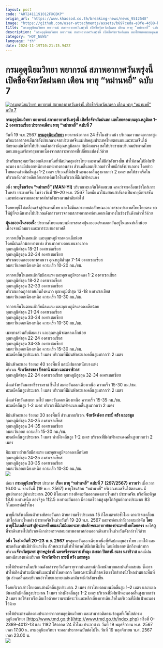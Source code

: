 ```yaml
---
layout: post
code: "ART2411191012FXGBKP"
origin_url: "https://www.khaosod.co.th/breaking-news/news_9512548"
image: "https://github.com/user-attachments/assets/b697ceda-e0fe-4d88-bcdd-edbb9f78ca7f"
title: "กรมอุตุนิยมวิทยา พยากรณ์ สภาพอากาศวันพรุ่งนี้ เปิดชื่อจังหวัดฝนตก เตือน พายุ “หม่านหยี่” ฉบับ 7"
description: "กรมอุตุนิยมวิทยา พยากรณ์ สภาพอากาศวันพรุ่งนี้ เปิดชื่อจังหวัดฝนตก เผยไทยตอนบนอุณหภูมิลด 1-2 องศาเซลเซียส ประกาศเตือน พายุ “หม่านหยี่” ฉบับที่ 7"
category: "HOT_NEWS"
language: "th"
date: 2024-11-19T10:21:15.942Z
---
```


# กรมอุตุนิยมวิทยา พยากรณ์ สภาพอากาศวันพรุ่งนี้ เปิดชื่อจังหวัดฝนตก เตือน พายุ “หม่านหยี่” ฉบับ 7

[![กรมอุตุนิยมวิทยา พยากรณ์ สภาพอากาศวันพรุ่งนี้ เปิดชื่อจังหวัดฝนตก เตือน พายุ “หม่านหยี่” ฉบับ 7](https://www.khaosod.co.th/wpapp/uploads/2024/11/Todays-weather-2-3.jpg "กรมอุตุนิยมวิทยา พยากรณ์ สภาพอากาศวันพรุ่งนี้ เปิดชื่อจังหวัดฝนตก เตือน พายุ “หม่านหยี่” ฉบับ 7")](https://www.khaosod.co.th/wpapp/uploads/2024/11/Todays-weather-2-3.jpg)

**กรมอุตุนิยมวิทยา พยากรณ์ สภาพอากาศวันพรุ่งนี้ เปิดชื่อจังหวัดฝนตก เผยไทยตอนบนอุณหภูมิลด 1-2 องศาเซลเซียส ประกาศเตือน พายุ “หม่านหยี่” ฉบับที่ 7**

วันที่ 19 พ.ย.2567 **[กรมอุตุนิยมวิทยา](https://www.tmd.go.th/)** พยากรณ์อากาศ 24 ชั่วโมงข้างหน้า บริเวณความกดอากาศสูงหรือมวลอากาศเย็นกำลังปานกลางจากประเทศจีนแผ่ปกคลุมประเทศไทยตอนบนและทะเลจีนใต้ ลักษณะเช่นนี้ทำให้บริเวณดังกล่าวมีอุณหภูมิลดลง กับมีลมแรง ขอให้ประชาชนบริเวณประเทศไทยตอนบนดูแลรักษาสุขภาพเนื่องจากสภาวะอากาศที่เปลี่ยนแปลงไว้ด้วย

สำหรับมรสุมตะวันออกเฉียงเหนือที่พัดปกคลุมอ่าวไทย และภาคใต้มีกำลังแรงขึ้น ทำให้ภาคใต้มีฝนฟ้าคะนอง และมีฝนตกหนักบางแห่งทางตอนล่าง ส่วนคลื่นลมบริเวณอ่าวไทยมีกำลังปานกลาง โดยอ่าวไทยตอนล่างมีคลื่นสูง 1-2 เมตร บริเวณที่มีฝนฟ้าคะนองคลื่นสูงมากกว่า 2 เมตร ขอให้ชาวเรือในบริเวณดังกล่าวหลีกเลี่ยงการเดินเรือในบริเวณที่มีฝนฟ้าคะนอง

อนึ่ง **พายุโซนร้อน “หม่านหยี่” (MAN-YI)** บริเวณทะเลจีนใต้ตอนบน คาดว่าจะเคลื่อนเข้าใกล้เกาะไหหลำ ประเทศจีน ในช่วงวันที่ 19–20 พ.ย. 2567 โดยมีแนวโน้มอ่อนกำลังลงเป็นพายุดีเปรสชันและหย่อมความกดอากาศต่ำกำลังแรงตามลำดับต่อไป

โดยพายุนี้ไม่เคลื่อนเข้าสู่ประเทศไทย และไม่มีผลกระทบต่อลักษณะอากาศของประเทศไทยโดยตรง ขอให้ผู้ที่จะเดินทางไปบริเวณดังกล่าวตรวจสอบสภาพอากาศก่อนออกเดินทางในช่วงวันดังกล่าวไว้ด้วย

**ฝุ่นละอองในระยะนี้:** ประเทศไทยตอนบนมีการสะสมฝุ่นละออง/หมอกควันอยู่ในเกณฑ์เล็กน้อยเนื่องจากมีลมแรงและการระบายอากาศดี

อากาศเย็นในตอนเช้า และอุณหภูมิจะลดลงเล็กน้อย  
โดยมีฝนเล็กน้อยบางแห่ง ส่วนมากทางตอนบนของภาค  
อุณหภูมิต่ำสุด 18-21 องศาเซลเซียส  
อุณหภูมิสูงสุด 32-34 องศาเซลเซียส  
บริเวณยอดดอยอากาศหนาว อุณหภูมิต่ำสุด 7-14 องศาเซลเซียส  
ลมตะวันออกเฉียงเหนือ ความเร็ว 10-20 กม./ชม.

อากาศเย็นในตอนเช้ากับมีลมแรง และอุณหภูมิจะลดลง 1-2 องศาเซลเซียส  
อุณหภูมิต่ำสุด 18-22 องศาเซลเซียส  
อุณหภูมิสูงสุด 32-33 องศาเซลเซียส  
บริเวณยอดภูอากาศเย็นถึงหนาว อุณหภูมิต่ำสุด 13-18 องศาเซลเซียส  
ลมตะวันออกเฉียงเหนือ ความเร็ว 10-30 กม./ชม.

อากาศเย็นในตอนเช้ากับมีลมแรง และอุณหภูมิจะลดลงเล็กน้อย  
อุณหภูมิต่ำสุด 21-24 องศาเซลเซียส  
อุณหภูมิสูงสุด 33-34 องศาเซลเซียส  
ลมตะวันออกเฉียงเหนือ ความเร็ว 10-30 กม./ชม.

เมฆบางส่วนกับมีลมแรง และอุณหภูมิจะลดลงเล็กน้อย  
อุณหภูมิต่ำสุด 22-24 องศาเซลเซียส  
อุณหภูมิสูงสุด 34-35 องศาเซลเซียส  
ลมตะวันออกเฉียงเหนือ ความเร็ว 15-30 กม./ชม.  
ทะเลมีคลื่นสูงประมาณ 1 เมตร บริเวณที่มีฝนฟ้าคะนองคลื่นสูงมากกว่า 2 เมตร

มีฝนฟ้าคะนอง ร้อยละ 40 ของพื้นที่ และมีฝนตกหนักบางแห่ง  
บริเวณ **จังหวัดสงขลา ปัตตานี ยะลา และนราธิวาส**  
อุณหภูมิต่ำสุด 22-24 องศาเซลเซียส อุณหภูมิสูงสุด 32-34 องศาเซลเซียส

ตั้งแต่จังหวัดนครศรีธรรมราช ขึ้นไป ลมตะวันออกเฉียงเหนือ ความเร็ว 15-30 กม./ชม.  
ทะเลมีคลื่นสูงประมาณ 1 เมตร บริเวณที่มีฝนฟ้าคะนองคลื่นสูงมากกว่า 2 เมตร

ตั้งแต่จังหวัดสงขลา ลงไป ลมตะวันออกเฉียงเหนือ ความเร็ว 15-35 กม./ชม.  
ทะเลมีคลื่นสูง 1-2 เมตร บริเวณที่มีฝนฟ้าคะนองคลื่นสูงมากกว่า 2 เมตร

มีฝนฟ้าคะนอง ร้อยละ 30 ของพื้นที่ ส่วนมากบริเวณ **จังหวัดพังงา กระบี่ ตรัง และสตูล**  
อุณหภูมิต่ำสุด 24-25 องศาเซลเซียส  
อุณหภูมิสูงสุด 34-35 องศาเซลเซียส  
ลมตะวันออก ความเร็ว 15-30 กม./ชม.  
ทะเลมีคลื่นสูงประมาณ 1 เมตร ห่างฝั่งคลื่นสูง 1-2 เมตร บริเวณที่มีฝนฟ้าคะนองคลื่นสูงมากกว่า 2 เมตร

มีเมฆบางส่วนกับมีลมแรง และอุณหภูมิจะลดลงเล็กน้อย  
อุณหภูมิต่ำสุด 24-25 องศาเซลเซียส  
อุณหภูมิสูงสุด 33-35 องศาเซลเซียส  
ลมตะวันออกเฉียงเหนือ ความเร็ว 10-30 กม./ชม.  
[![](https://www.khaosod.co.th/wpapp/uploads/2024/11/daily-19-nov-2024-1700-557x696.png)](https://www.khaosod.co.th/wpapp/uploads/2024/11/daily-19-nov-2024-1700.png)

ต่อมา **กรมอุตุนิยมวิทยา** ประกาศ **เรื่อง พายุ “หม่านหยี่”** **ฉบับที่** **7** **(29****7****/256****7****) ความว่า** เมื่อเวลา 16.00 น. ของวันนี้ (19 พ.ย. 2567) พายุโซนร้อน “หม่านหยี่” บริเวณทะเลจีนใต้ตอนบน มีศูนย์กลางอยู่ห่างประมาณ 200 กิโลเมตร ทางทิศตะวันออกของเกาะไหหลำ ประเทศจีน หรือที่ละติจูด 18.6 องศาเหนือ ลองจิจูด 112.5 องศาตะวันออก มีความเร็วลมสูงสุดใกล้ศูนย์กลางประมาณ 83 กิโลเมตรต่อชั่วโมง

พายุนี้กำลังเคลื่อนตัวทางทิศตะวันตก ด้วยความเร็วประมาณ 15 กิโลเมตรต่อชั่วโมง คาดว่าจะเคลื่อนเข้าใกล้เกาะไหหลำ ประเทศจีนในช่วงวันที่ 19-20 พ.ย. 2567 และจะอ่อนกำลังลงตามลำดับ **โดยพายุนี้ไม่เคลื่อนเข้าสู่ประเทศไทยและไม่มีผลกระทบต่อลักษณะอากาศของประเทศไทยโดยตรง** ขอให้ผู้ที่จะเดินทางไปบริเวณดังกล่าวตรวจสอบสภาพอากาศก่อนออกเดินทางในช่วงวันดังกล่าวไว้ด้วย

**อนึ่ง** **ในช่วงวันที่ 2****0****–****2****3** **พ.ย. 2567** มรสุมตะวันออกเฉียงเหนือที่พัดปกคลุมอ่าวไทย ภาคใต้ และทะเลอันดามันมีกำลังแรงขึ้น ลักษณะเช่นนี้ทำให้ภาคใต้มีฝนเพิ่มขึ้น โดยมีฝนตกหนักถึงหนักมากบริเวณ**จังหวัดชุมพร สุราษฎร์ธานี นครศรีธรรมราช พัทลุง สงขลา ปัตตานี ยะลา นราธิวาส** และมีฝนตกหนักบางแห่งบริเวณ **จังหวัดพังงา กระบี่ ตรัง และสตูล**

ขอให้ประชาชนในบริเวณดังกล่าวระวังอันตรายจากฝนตกหนักถึงหนักมากและฝนที่ตกสะสม ซึ่งอาจทำให้เกิดน้ำท่วมฉับพลันและน้ำป่าไหลหลาก โดยเฉพาะพื้นที่ลาดเชิงเขาใกล้ทางน้ำไหลผ่านและพื้นที่ลุ่ม ส่วนคลื่นลมบริเวณอ่าวไทยและทะเลอันดามันจะมีกำลังแรงขึ้น

โดยบริเวณอ่าวไทยตอนล่างมีคลื่นสูงประมาณ 2 เมตร อ่าวไทยตอนบนมีคลื่นสูง 1–2 เมตร และทะเลอันดามันมีคลื่นสูงประมาณ 1 เมตร ห่างฝั่งคลื่นสูง 1–2 เมตร บริเวณที่มีฝนฟ้าคะนองคลื่นสูงมากกว่า 2 เมตร ขอให้ชาวเรือเดินเรือด้วยความระมัดระวังและหลีกเลี่ยงการเดินเรือในบริเวณที่มีฝนฟ้าคะนองไว้ด้วย

ขอให้ประชาชนติดตามประกาศจากกรมอุตุนิยมวิทยา และสามารถติดตามข้อมูลที่เว็บไซต์กรมอุตุนิยมวิทยา [http://www.tmd.go.th](http://www.tmd.go.th/index.php) หรือที่ 0-2399-4012-13 และ 1182 ได้ตลอด 24 ชั่วโมง ประกาศ ณ วันที่ 19 พฤศจิกายน พ.ศ. 2567 เวลา 17.00 น. กรมอุตุนิยมวิทยา จะออกประกาศฉบับต่อไปใน วันที่ 19 พฤศจิกายน พ.ศ. 2567 เวลา 23.00 น.  
[![](https://www.khaosod.co.th/wpapp/uploads/2024/11/storm7-696x692.jpg)](https://www.khaosod.co.th/wpapp/uploads/2024/11/storm7.jpg)